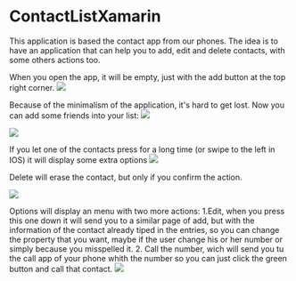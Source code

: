 # ContactListXamarin

This application is based the contact app from our phones. The idea is to have an application that can help you to add, edit and delete contacts, with some others actions too.

When you open the app, it will be empty, just with the add button at the top right corner.
![](EmptyPage.PNG)

Because of the minimalism of the application, it's hard to get lost. Now you can add some friends into your list:
![](AddPage.PNG)

![](Edit.PNG)

If you let one of the contacts press for a long time (or swipe to the left in IOS) it will display some extra options
![](ActionContext.PNG)

Delete will erase the contact, but only if you confirm the action.

![](AreYouSure.png)

Options will display an menu with two more actions:
1.Edit, when you press this one down it will send you to a similar page of add, but with the information of the contact already tiped in the entries, so you can change the 
property that you want, maybe if the user change his or her number or simply because you misspelled it.
2. Call the number, wich will send you tu the call app of your phone whith the number so you can just click the green button and call that contact.
![](Call.PNG)
